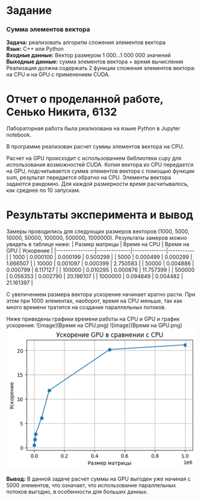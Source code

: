 # Задание
### Сумма элементов вектора
**Задача:** реализовать алгоритм сложения элементов вектора  
**Язык:** C++ или Python  
**Входные данные:** Вектор размером 1 000...1 000 000 значений  
**Выходные данные:** сумма элементов вектора + время вычисления  
Реализация должна содержать 2 функции сложения элементов вектора: на CPU и на GPU с применением CUDA.

# Отчет о проделанной работе, Сенько Никита, 6132
Лабораторная работа была реализована на языке Python в Jupyter notebook.

В программе реализован расчет суммы элементов вектора на CPU. 

Расчет на GPU происходит с использованием библиотеки cupy для использования возможностей CUDA.
Копия вектора из CPU передается на GPU, подсчитывается сумма элементов вектора с помощью функции sum, результат передается обратно на CPU.
Элементы вектора задаются рандомно. Для каждой размерности время расчитывалось, как среднее по 10 запускам.
 

# Результаты эксперимента и вывод
Замеры проводились для следующих размеров векторов (1000, 5000, 10000, 50000, 100000, 500000, 1000000). Результаты замеров можно увидеть в таблице ниже:
| Размер матрицы | Время на CPU | Время на GPU | Ускорение |
|----------------|--------------|--------------|-----------|
| 1000           | 0.000100     | 0.000199     | 0.500299  |
| 5000           | 0.000499     | 0.000299     | 1.666507  |
| 10000          | 0.001097     | 0.000399     | 2.750583  |
| 50000          | 0.004886     | 0.000799     | 6.117127  |
| 100000         | 0.010295     | 0.000876     | 11.757399 |
| 500000         | 0.056353     | 0.002790     | 20.196107 |
| 1000000        | 0.094849     | 0.004482     | 21.161397 |

С увеличением размера вектора ускорение начинает кратно расти. При этом при 1000 элементах, наоборот, время на CPU меньше, так как много времени тратится на создание параллельных потоков.

Ниже приведены графики времени работы на CPU и GPU и график ускорения:
![image](Время на CPU.png)
![image](Время на GPU.png)
![image](Ускорение.png)

**Вывод:** В данной задаче расчет суммы на GPU выгоден уже начиная с 5000 элементов, что означает, что использование параллельных потоков выгодно, в особенности для больших данных.

